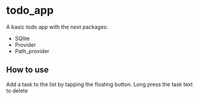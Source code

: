 # todo_app

A basic todo app with the next packages:
- SQlite
- Provider
- Path_provider

## How to use

Add a task to the list by tapping the floating button.
Long press the task text to delete
